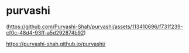 # purvashi

(https://github.com/Purvashi-Shah/purvashi/assets/113410696/f731f239-cf0c-48d4-93ff-a5d292874b92)

https://purvashi-shah.github.io/purvashi/
